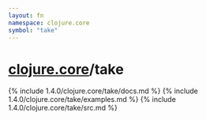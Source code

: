 ```yaml
---
layout: fn
namespace: clojure.core
symbol: "take"
---
```


# [clojure.core](../)/take

{% include 1.4.0/clojure.core/take/docs.md %}
{% include 1.4.0/clojure.core/take/examples.md %}
{% include 1.4.0/clojure.core/take/src.md %}


